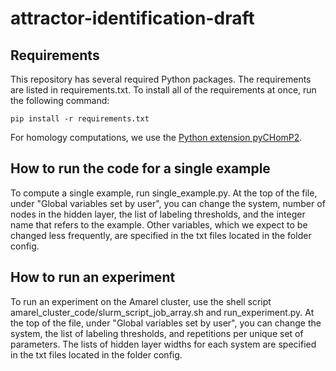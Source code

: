 # attractor-identification-draft

## Requirements
This repository has several required Python packages. The requirements are listed in requirements.txt. To install all of the requirements at once, run the following command:

```pip install -r requirements.txt```

For homology computations, we use the [Python extension pyCHomP2](https://pypi.org/project/pychomp2/).


## How to run the code for a single example
To compute a single example, run single_example.py. At the top of the file, under "Global variables set by user", you can change the system, number of nodes in the hidden layer, the list of labeling thresholds, and the integer name that refers to the example. Other variables, which we expect to be changed less frequently, are specified in the txt files located in the folder config.

## How to run an experiment
To run an experiment on the Amarel cluster, use the shell script amarel_cluster_code/slurm_script_job_array.sh and run_experiment.py. At the top of the file, under "Global variables set by user", you can change the system, the list of labeling thresholds, and repetitions per unique set of parameters. The lists of hidden layer widths for each system are specified in the txt files located in the folder config.